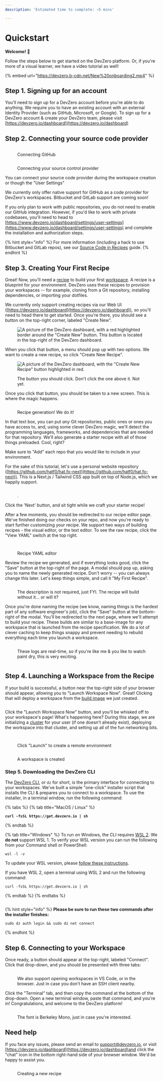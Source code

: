 ```yaml
---
description: 'Estimated time to complete: ~5 mins'

---
```


# Quickstart

**Welcome!** :wave:

Follow the steps below to get started on the DevZero platform. Or, if you're more of a visual learner, we have a video tutorial as well!

{% embed url="https://devzero.b-cdn.net/New%20onboarding2.mp4" %}

## Step 1. Signing up for an account

You'll need to sign up for a DevZero account before you're able to do anything. We require you to have an existing account with an external Identity Provider (such as GitHub, Microsoft, or Google). To sign up for a DevZero account & create your DevZero team, please visit [https://devzero.io/dashboard](https://devzero.io/dashboard)

## Step 2. Connecting your source code provider

<figure><img src="../.gitbook/assets/Connect Github.gif" alt=""><figcaption><p>Connecting GitHub</p></figcaption></figure>

<figure><img src="https://devzero.b-cdn.net/Github%20connection.gif" alt=""><figcaption><p>Connecting your source control provider</p></figcaption></figure>

You can connect your source code provider during the workspace creation or though the "User Settings"

We currently only offer native support for GitHub as a code provider for DevZero's workspaces. Bitbucket and GitLab support are coming soon!

If you only plan to work with public repositories, you do not need to enable our GitHub integration. However, if you'd like to work with private codebases, you'll need to head to [https://www.devzero.io/dashboard/settings/user-settings](https://www.devzero.io/dashboard/settings/user-settings) and complete the installation and authorization steps.

{% hint style="info" %}
For more information (including a hack to use Bitbucket and GitLab repos), see our [Source Code in Recipes](./../recipes/cloning-source-code.md) guide.
{% endhint %}

## Step 3. Creating Your First Recipe

Great! Now, you'll need a [recipe](../references/terminology.md#recipe) to build your first [workspace](../references/terminology.md#workspace). A recipe is a blueprint for your environment. DevZero uses these recipes to provision your workspaces -- for example, cloning from a Git repository, installing dependencies, or importing your dotfiles.

We currently only support creating recipes via our Web UI ([https://devzero.io/dashboard](https://devzero.io/dashboard)), so you'll need to head there to get started. Once you're there, you should see a button on the top-right corner, labeled "Create New".

<figure><img src="../.gitbook/assets/CleanShot 2024-05-21 at 16.09.31@2x.png" alt="A picture of the DevZero dashboard, with a red highlighted border around the &#x22;Create New&#x22; button. This button is located in the top-right of the DevZero dashboard."><figcaption></figcaption></figure>

When you click that button, a menu should pop up with two options. We want to create a new recipe, so click "Create New Recipe".

<figure><img src="../.gitbook/assets/CleanShot 2024-05-21 at 16.16.53@2x.png" alt="A picture of the DevZero dashboard, with the &#x22;Create New Recipe&#x22; button highlighted in red."><figcaption><p>The button you should click. Don't click the one above it. Not yet.</p></figcaption></figure>

Once you click that button, you should be taken to a new screen. This is where the magic happens.

<figure><img src="../.gitbook/assets/Create recipes - page 1 - with GH auth.png" alt=""><figcaption><p>Recipe generation! We do it!</p></figcaption></figure>

In that text box, you can put _any_ Git repositories, public ones or ones you have access to, and, using some clever DevZero magic, we'll detect the programming languages, frameworks, and dependencies that are needed for that repository. We'll also generate a starter recipe with all of those things preloaded. Cool, right?

Make sure to "Add" each repo that you would like to include in your environment.

For the sake of this tutorial, let's use a personal website repository ([https://github.com/hatf0/hat.fo-next](https://github.com/hatf0/hat.fo-next)). This is a Next.js / Tailwind CSS app built on top of Node.js, which we happily support.

<figure><img src="../.gitbook/assets/CleanShot 2024-05-21 at 16.27.59@2x.png" alt=""><figcaption><p>.</p></figcaption></figure>

Click the 'Next' button, and sit tight while we craft your starter recipe!

After a few moments, you should be redirected to our recipe editor page. We've finished doing our checks on your repo, and now you're ready to start further customizing your recipe. We support two ways of building recipes - the visual editor, or the text editor. To see the raw recipe, click the "View YAML" switch at the top right.

<figure><img src="../.gitbook/assets/CleanShot 2024-05-21 at 16.31.46@2x (1).png" alt=""><figcaption></figcaption></figure>

<figure><img src="../.gitbook/assets/YAML (2).png" alt=""><figcaption><p>Recipe YAML editor</p></figcaption></figure>

Review the recipe we generated, and if everything looks good, click the "Save" button at the top-right of the page. A modal should pop up, asking you to name the newly generated recipe. Don't worry -- you can always change this later. Let's keep things simple, and call it "My First Recipe".

<figure><img src="../.gitbook/assets/CleanShot 2024-05-21 at 16.37.50@2x.png" alt=""><figcaption><p>The description is not required, just FYI. The recipe will build without it... or will it?</p></figcaption></figure>

Once you're done naming the recipe (we know, naming things is the hardest part of any software engineer's job), click the "Save" button at the bottom-right of the modal. You'll be redirected to the next page, where we'll attempt to build your recipe. These builds are similar to a base-image for any workspace that is launched from the recipe specification. We do a lot of clever caching to keep things snappy and prevent needing to rebuild everything each time you launch a workspace.

<figure><img src="../.gitbook/assets/CleanShot 2024-05-21 at 16.40.20@2x.png" alt=""><figcaption><p>These logs are real-time, so if you're like me &#x26; you like to watch paint dry, this is very exciting.</p></figcaption></figure>

<figure><img src="../.gitbook/assets/YAML (3).png" alt=""><figcaption></figcaption></figure>

## Step 4. Launching a Workspace from the Recipe

If your build is successful, a button near the top-right side of your browser should appear, allowing you to "Launch Workspace Now". Great! Clicking that will deploy a workspace from the [build image](../references/terminology.md#build) we just created.

<figure><img src="../.gitbook/assets/CleanShot 2024-05-21 at 16.42.38@2x.png" alt=""><figcaption></figcaption></figure>

Click the "Launch Workspace Now" button, and you'll be whisked off to your workspace's page! What's happening here? During this stage, we are initializing a [cluster](../references/terminology.md#workspace-cluster) for your user (if one doesn't already exist), deploying the workspace into that cluster, and setting up all of the fun networking bits.

<figure><img src="../.gitbook/assets/CleanShot 2024-05-21 at 16.44.11@2x.png" alt=""><figcaption></figcaption></figure>

<figure><img src="../.gitbook/assets/Launch workspace - from recipe.png" alt=""><figcaption><p>Click "Launch" to create a remote environment</p></figcaption></figure>

<figure><img src="../.gitbook/assets/Workspace details (1).png" alt=""><figcaption><p>A workspace is created</p></figcaption></figure>

### Step 5. Downloading the DevZero CLI

The [DevZero CLI](../references/cli-man-page/), or `dz` for short, is the primary interface for connecting to your workspaces. We've built a simple "one-click" installer script that installs the CLI & prepares you to connect to a workspace. To use the installer, in a terminal window, run the following command:

{% tabs %}
{% tab title="MacOS / Linux" %}
<pre class="language-bash" data-overflow="wrap"><code class="lang-bash"><strong>curl -fsSL https://get.devzero.io | sh
</strong></code></pre>
{% endtab %}

{% tab title="Windows" %}
To run on Windows, the CLI requires [WSL 2](https://learn.microsoft.com/en-us/windows/wsl/install). We **do not** support WSL 1. To verify your WSL version you can run the following from your Command shell or PowerShell:

```
wsl -l -v
```

To update your WSL version, please [follow these instructions](https://learn.microsoft.com/en-us/windows/wsl/install#upgrade-version-from-wsl-1-to-wsl-2).

If you have WSL 2, open a terminal using WSL 2 and run the following command:

```
curl -fsSL https://get.devzero.io | sh
```
{% endtab %}
{% endtabs %}

<figure><img src="../.gitbook/assets/Connect to workspace (1).png" alt=""><figcaption></figcaption></figure>

{% hint style="info" %}
**Please be sure to run these two commands after the installer finishes:**

```
sudo dz auth login && sudo dz net connect
```
{% endhint %}

## Step 6. Connecting to your Workspace

Once ready, a button should appear at the top-right, labeled "Connect". Click that drop-down, and you should be presented with three tabs:

<figure><img src="../.gitbook/assets/CleanShot 2024-05-21 at 16.48.14@2x.png" alt=""><figcaption><p>We also support opening workspaces in VS Code, or in the browser. Just in case you don't have an SSH client nearby.</p></figcaption></figure>

Click the "Terminal" tab, and then copy the command at the bottom of the drop-down. Open a new terminal window, paste that command, and you're in! Congratulations, and welcome to the DevZero platform!

<figure><img src="../.gitbook/assets/CleanShot 2024-05-21 at 16.50.11@2x.png" alt=""><figcaption><p>The font is Berkeley Mono, just in case you're interested.</p></figcaption></figure>

## Need help

If you face any issues, please send an email to [support@devzero.io](mailto:support@devzero.io), or visit [https://devzero.io/dashboard](https://devzero.io/dashboard)and click the "chat" icon in the bottom right-hand side of your browser window. We'd be happy to assist you.

<figure><img src="../.gitbook/assets/Create recipe.gif" alt=""><figcaption><p>Creating a new recipe</p></figcaption></figure>
